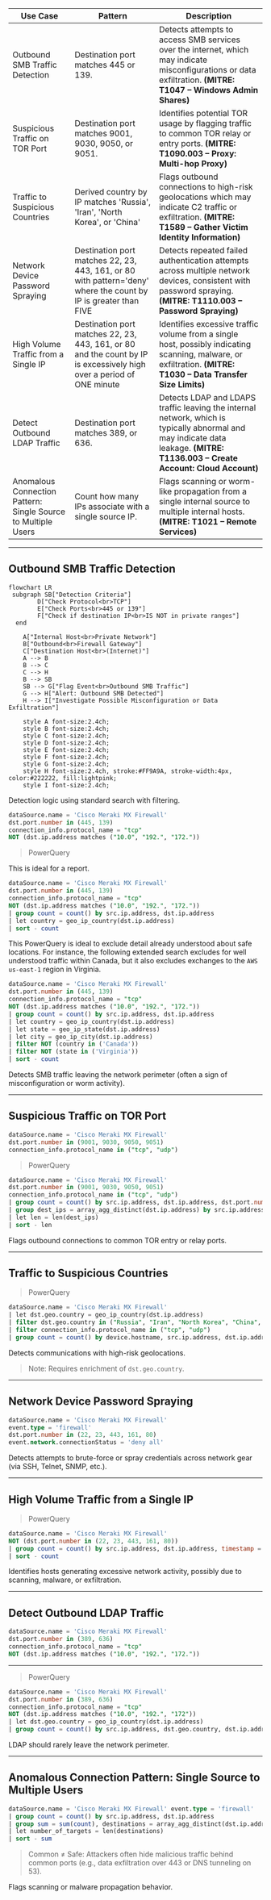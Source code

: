 | Use Case | Pattern | Description |
|----------|---------|-------------|
| Outbound SMB Traffic Detection | Destination port matches 445 or 139. | Detects attempts to access SMB services over the internet, which may indicate misconfigurations or data exfiltration. **(MITRE: T1047 – Windows Admin Shares)** |
| Suspicious Traffic on TOR Port | Destination port matches 9001, 9030, 9050, or 9051. | Identifies potential TOR usage by flagging traffic to common TOR relay or entry ports. **(MITRE: T1090.003 – Proxy: Multi-hop Proxy)** |
| Traffic to Suspicious Countries | Derived country by IP matches 'Russia', 'Iran', 'North Korea', or 'China' | Flags outbound connections to high-risk geolocations which may indicate C2 traffic or exfiltration. **(MITRE: T1589 – Gather Victim Identity Information)** |
| Network Device Password Spraying | Destination port matches 22, 23, 443, 161, or 80 with pattern='deny' where the count by IP is greater than FIVE | Detects repeated failed authentication attempts across multiple network devices, consistent with password spraying. **(MITRE: T1110.003 – Password Spraying)** |
| High Volume Traffic from a Single IP  | Destination port matches 22, 23, 443, 161, or 80 and the count by IP is excessively high over a period of ONE minute | Identifies excessive traffic volume from a single host, possibly indicating scanning, malware, or exfiltration. **(MITRE: T1030 – Data Transfer Size Limits)** |
| Detect Outbound LDAP Traffic              | Destination port matches 389, or 636. | Detects LDAP and LDAPS traffic leaving the internal network, which is typically abnormal and may indicate data leakage. **(MITRE: T1136.003 – Create Account: Cloud Account)** |
| Anomalous Connection Pattern: Single Source to Multiple Users | Count how many IPs associate with a single source IP. | Flags scanning or worm-like propagation from a single internal source to multiple internal hosts. **(MITRE: T1021 – Remote Services)** |

---

## **Outbound SMB Traffic Detection**

```mermaid
flowchart LR
 subgraph SB["Detection Criteria"]
        D["Check Protocol<br>TCP"]
        E["Check Ports<br>445 or 139"]
        F["Check if destination IP<br>IS NOT in private ranges"]
  end
  
    A["Internal Host<br>Private Network"]
    B["Outbound<br>Firewall Gateway"]
    C["Destination Host<br>(Internet)"]
    A --> B
    B --> C
    C --> H
    B --> SB
    SB --> G["Flag Event<br>Outbound SMB Traffic"]
    G --> H["Alert: Outbound SMB Detected"]
    H --> I["Investigate Possible Misconfiguration or Data Exfiltration"]

    style A font-size:2.4ch;
    style B font-size:2.4ch;
    style C font-size:2.4ch;
    style D font-size:2.4ch;
    style E font-size:2.4ch;
    style F font-size:2.4ch;
    style G font-size:2.4ch;
    style H font-size:2.4ch, stroke:#FF9A9A, stroke-width:4px, color:#222222, fill:lightpink;
    style I font-size:2.4ch;
```

Detection logic using standard search with filtering.
```sql
dataSource.name = 'Cisco Meraki MX Firewall' 
dst.port.number in (445, 139) 
connection_info.protocol_name = "tcp" 
NOT (dst.ip.address matches ("10.0", "192.", "172."))
```

> PowerQuery

This is ideal for a report.

```sql
dataSource.name = 'Cisco Meraki MX Firewall' 
dst.port.number in (445, 139) 
connection_info.protocol_name = "tcp" 
NOT (dst.ip.address matches ("10.0", "192.", "172."))
| group count = count() by src.ip.address, dst.ip.address
| let country = geo_ip_country(dst.ip.address)
| sort - count
```

This PowerQuery is ideal to exclude detail already understood about safe locations. For instance, the following extended search excludes for well understood traffic within Canada, but it also excludes exchanges to the `AWS us-east-1` region in Virginia.
```sql
dataSource.name = 'Cisco Meraki MX Firewall' 
dst.port.number in (445, 139) 
connection_info.protocol_name = "tcp" 
NOT (dst.ip.address matches ("10.0", "192.", "172."))
| group count = count() by src.ip.address, dst.ip.address
| let country = geo_ip_country(dst.ip.address)
| let state = geo_ip_state(dst.ip.address)
| let city = geo_ip_city(dst.ip.address)
| filter NOT (country in ('Canada'))
| filter NOT (state in ('Virginia'))
| sort - count
```

Detects SMB traffic leaving the network perimeter (often a sign of misconfiguration or worm activity).

---

## **Suspicious Traffic on TOR Port**
```sql
dataSource.name = 'Cisco Meraki MX Firewall' 
dst.port.number in (9001, 9030, 9050, 9051)
connection_info.protocol_name in ("tcp", "udp")
```

> PowerQuery 

```sql
dataSource.name = 'Cisco Meraki MX Firewall' 
dst.port.number in (9001, 9030, 9050, 9051)
connection_info.protocol_name in ("tcp", "udp")
| group count = count() by src.ip.address, dst.ip.address, dst.port.number
| group dest_ips = array_agg_distinct(dst.ip.address) by src.ip.address, string(dst.port.number)
| let len = len(dest_ips) 
| sort - len
```

Flags outbound connections to common TOR entry or relay ports.

---

## **Traffic to Suspicious Countries**

> PowerQuery

```sql
dataSource.name = 'Cisco Meraki MX Firewall' 
| let dst.geo.country = geo_ip_country(dst.ip.address)
| filter dst.geo.country in ("Russia", "Iran", "North Korea", "China", "Syria")
| filter connection_info.protocol_name in ("tcp", "udp")
| group count = count() by device.hostname, src.ip.address, dst.ip.address, dst.geo.country, connection_info.protocol_name, dst.port.number 
```
Detects communications with high-risk geolocations.

> Note: Requires enrichment of `dst.geo.country`. 


---

## **Network Device Password Spraying**
```sql
dataSource.name = 'Cisco Meraki MX Firewall' 
event.type = 'firewall' 
dst.port.number in (22, 23, 443, 161, 80) 
event.network.connectionStatus = 'deny all'
```
Detects attempts to brute-force or spray credentials across network gear (via SSH, Telnet, SNMP, etc.).

---

## **High Volume Traffic from a Single IP**

> PowerQuery

```sql
dataSource.name = 'Cisco Meraki MX Firewall' 
NOT (dst.port.number in (22, 23, 443, 161, 80))
| group count = count() by src.ip.address, dst.ip.address, timestamp = timebucket('10m')
| sort - count
```

Identifies hosts generating excessive network activity, possibly due to scanning, malware, or exfiltration.

---

## **Detect Outbound LDAP Traffic**
```sql
dataSource.name = 'Cisco Meraki MX Firewall'
dst.port.number in (389, 636)
connection_info.protocol_name = "tcp"
NOT (dst.ip.address matches ("10.0", "192.", "172."))
```
---
> PowerQuery

```sql
dataSource.name = 'Cisco Meraki MX Firewall'
dst.port.number in (389, 636)
connection_info.protocol_name = "tcp"
NOT (dst.ip.address matches ("10.0", "192.", "172"))
| let dst.geo.country = geo_ip_country(dst.ip.address)
| group count = count() by src.ip.address, dst.geo.country, dst.ip.address
```

LDAP should rarely leave the network perimeter.

---

## **Anomalous Connection Pattern: Single Source to Multiple Users**
```sql
dataSource.name = 'Cisco Meraki MX Firewall' event.type = 'firewall' 
| group count = count() by src.ip.address, dst.ip.address
| group sum = sum(count), destinations = array_agg_distinct(dst.ip.address) by src.ip.address
| let number_of_targets = len(destinations)
| sort - sum

```
> Common ≠ Safe: Attackers often hide malicious traffic behind common ports (e.g., data exfiltration over 443 or DNS tunneling on 53).

Flags scanning or malware propagation behavior.

